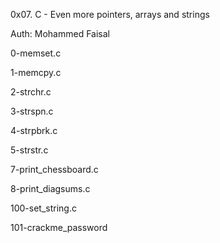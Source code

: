 0x07. C - Even more pointers, arrays and strings

Auth: Mohammed Faisal

0-memset.c

1-memcpy.c

2-strchr.c

3-strspn.c

4-strpbrk.c

5-strstr.c

7-print_chessboard.c

8-print_diagsums.c

100-set_string.c

101-crackme_password
